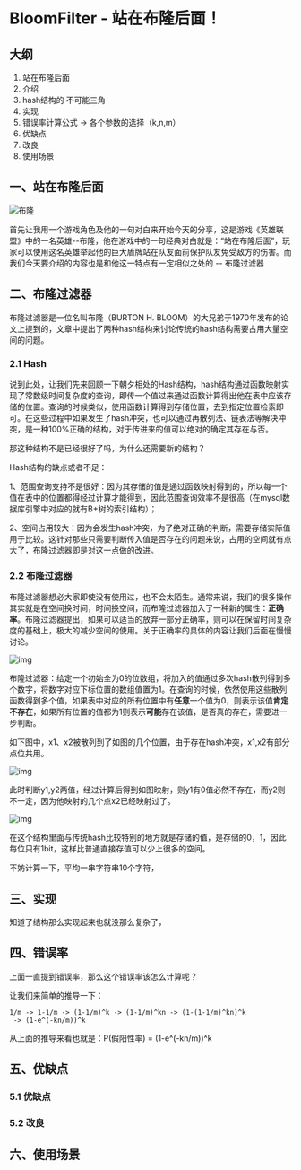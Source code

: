 # BloomFilter - 站在布隆后面！

## 大纲

1. 站在布隆后面
2. 介绍
3. hash结构的 不可能三角
4. 实现
5. 错误率计算公式 -> 各个参数的选择（k,n,m）
6. 优缺点
7. 改良
8. 使用场景



## 一、站在布隆后面

![布隆](/Users/wangxiang/Downloads/布隆.png)

首先让我用一个游戏角色及他的一句对白来开始今天的分享，这是游戏《英雄联盟》中的一名英雄--布隆，他在游戏中的一句经典对白就是：“站在布隆后面”，玩家可以使用这名英雄举起他的巨大盾牌站在队友面前保护队友免受敌方的伤害。而我们今天要介绍的内容也是和他这一特点有一定相似之处的 -- 布隆过滤器

## 二、布隆过滤器

布隆过滤器是一位名叫布隆（BURTON H. BLOOM）的大兄弟于1970年发布的论文上提到的，文章中提出了两种hash结构来讨论传统的hash结构需要占用大量空间的问题。

### 2.1 Hash

说到此处，让我们先来回顾一下朝夕相处的Hash结构，hash结构通过函数映射实现了常数级时间复杂度的查询，即传一个值过来通过函数计算得出他在表中应该存储的位置。查询的时候类似，使用函数计算得到存储位置，去到指定位置检索即可。在这些过程中如果发生了hash冲突，也可以通过再散列法、链表法等解决冲突，是一种100%正确的结构，对于传进来的值可以绝对的确定其存在与否。

那这种结构不是已经很好了吗，为什么还需要新的结构？

Hash结构的缺点或者不足：

  1、范围查询支持不是很好：因为其存储的值是通过函数映射得到的，所以每一个值在表中的位置都得经过计算才能得到，因此范围查询效率不是很高（在mysql数据库引擎中对应的就有B+树的索引结构）；

  2、空间占用较大：因为会发生hash冲突，为了绝对正确的判断，需要存储实际值用于比较。这针对那些只需要判断传入值是否存在的问题来说，占用的空间就有点大了，布隆过滤器即是对这一点做的改进。

### 2.2 布隆过滤器

布隆过滤器想必大家即使没有使用过，也不会太陌生。通常来说，我们的很多操作其实就是在空间换时间，时间换空间，而布隆过滤器加入了一种新的属性：**正确率**。布隆过滤器提出，如果可以适当的放弃一部分正确率，则可以在保留时间复杂度的基础上，极大的减少空间的使用。关于正确率的具体的内容让我们后面在慢慢讨论。

![img](https://p-blog.csdn.net/images/p_blog_csdn_net/jiaomeng/275417/o_bf1.jpg)

布隆过滤器：给定一个初始全为0的位数组，将加入的值通过多次hash散列得到多个数字，将数字对应下标位置的数组值置为1。在查询的时候，依然使用这些散列函数得到多个值，如果表中对应的所有位置中有**任意**一个值为0，则表示该值**肯定不存在**，如果所有位置的值都为1则表示**可能**存在该值，是否真的存在，需要进一步判断。

如下图中，x1、x2被散列到了如图的几个位置，由于存在hash冲突，x1,x2有部分点位共用。

![img](https://p-blog.csdn.net/images/p_blog_csdn_net/jiaomeng/275417/o_bf2.jpg)

此时判断y1,y2两值，经过计算后得到如图映射，则y1有0值必然不存在，而y2则不一定，因为他映射的几个点x2已经映射过了。

![img](https://p-blog.csdn.net/images/p_blog_csdn_net/jiaomeng/275417/o_bf3.jpg)

在这个结构里面与传统hash比较特别的地方就是存储的值，是存储的0，1，因此每位只有1bit，这样比普通直接存值可以少上很多的空间。

不妨计算一下，平均一串字符串10个字符，

## 三、实现

知道了结构那么实现起来也就没那么复杂了，

## 四、错误率

上面一直提到错误率，那么这个错误率该怎么计算呢？

让我们来简单的推导一下：

```
1/m -> 1-1/m -> (1-1/m)^k -> (1-1/m)^kn -> (1-(1-1/m)^kn)^k
 -> (1-e^(-kn/m))^k
```

从上面的推导来看也就是：P(假阳性率) = (1-e^(-kn/m))^k

## 五、优缺点

### 5.1 优缺点



### 5.2 改良



## 六、使用场景

